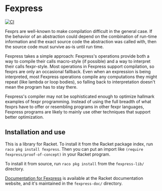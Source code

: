 # Fexpress

[![CI](https://github.com/rocketnia/fexpress/actions/workflows/ci.yml/badge.svg)](https://github.com/rocketnia/fexpress/actions/workflows/ci.yml)

Fexprs are well-known to make compilation difficult in the general case. If the behavior of an abstraction could depend on the combination of run-time information and the exact source code the abstraction was called with, then the source code must survive as-is until run time.

Fexpress takes a simple approach: Fexpress's operations provide both a way to compile their calls macro-style (if possible) and a way to interpret their calls fexpr-style. Most operations in Fexpress support compilation, so fexprs are only an occasional fallback. Even when an expression is being interpreted, most Fexpress operations compile any computations they might repeat (like lambda or loop bodies), so falling back to interpretation doesn't mean the program has to stay there.

Fexpress's compiler may not be sophisticated enough to optimize hallmark examples of fexpr programming. Instead of using the full breadth of what fexprs have to offer or resembling programs in other fexpr languages, Fexpress programs are likely to mainly use other techniques that support better optimization.


## Installation and use

This is a library for Racket. To install it from the Racket package index, run `raco pkg install fexpress`. Then you can put an import like `(require fexpress/proof-of-concept)` in your Racket program.

To install it from source, run `raco pkg install` from the `fexpress-lib/` directory.

[Documentation for Fexpress](http://docs.racket-lang.org/fexpress/index.html) is available at the Racket documentation website, and it's maintained in the `fexpress-doc/` directory.
